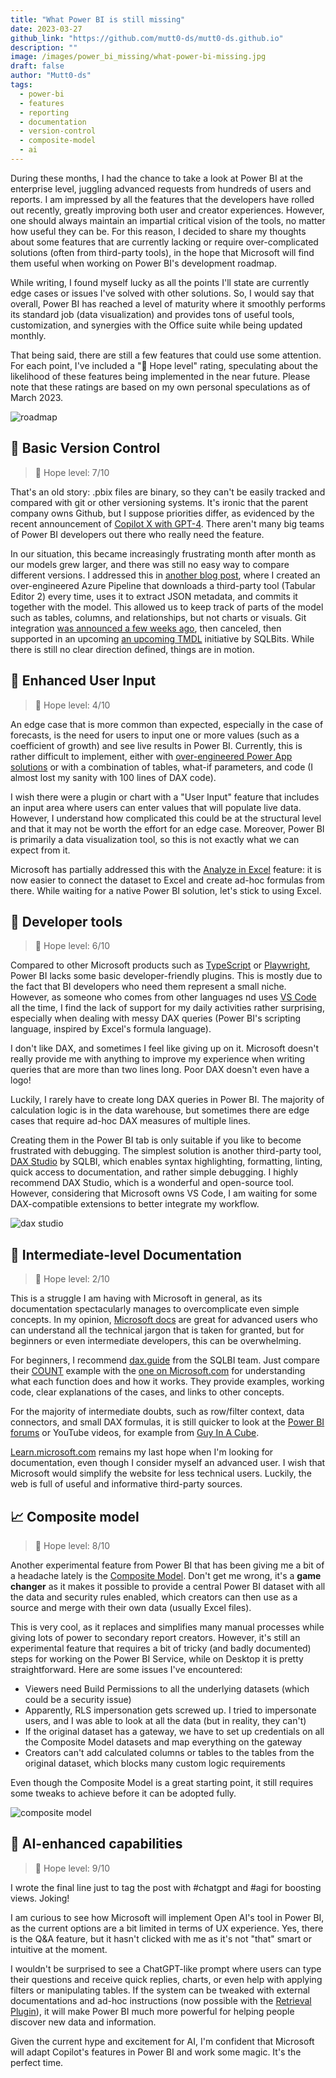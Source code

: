 ```yaml
---
title: "What Power BI is still missing"
date: 2023-03-27
github_link: "https://github.com/mutt0-ds/mutt0-ds.github.io"
description: ""
image: /images/power_bi_missing/what-power-bi-missing.jpg
draft: false
author: "Mutt0-ds"
tags:
  - power-bi
  - features
  - reporting
  - documentation
  - version-control
  - composite-model
  - ai
---
```

During these months, I had the chance to take a look at Power BI at the enterprise level, juggling advanced requests from hundreds of users and reports. I am impressed by all the features that the developers have rolled out recently, greatly improving both user and creator experiences. However, one should always maintain an impartial critical vision of the tools, no matter how useful they can be. For this reason, I decided to share my thoughts about some features that are currently lacking or require over-complicated solutions (often from third-party tools), in the hope that Microsoft will find them useful when working on Power BI's development roadmap.

While writing, I found myself lucky as all the points I'll state are currently edge cases or issues I've solved with other solutions. So, I would say that overall, Power BI has reached a level of maturity where it smoothly performs its standard job (data visualization) and provides tons of useful tools, customization, and synergies with the Office suite while being updated monthly.

That being said, there are still a few features that could use some attention. For each point, I've included a "📿 Hope level" rating, speculating about the likelihood of these features being implemented in the near future.
Please note that these ratings are based on my own personal speculations as of March 2023.

![roadmap](https://raw.githubusercontent.com/mutt0-ds/mutt0-ds.github.io/master/static/images/power_bi_missing/roadmap.png)

## 🔢 Basic Version Control

> 📿 Hope level: 7/10

That's an old story: .pbix files are binary, so they can't be easily tracked and compared with git or other versioning systems. It's ironic that the parent company owns Github, but I suppose priorities differ, as evidenced by the recent announcement of [Copilot X with GPT-4](https://github.blog/2023-03-22-github-copilot-x-the-ai-powered-developer-experience/). There aren't many big teams of Power BI developers out there who really need the feature.

In our situation, this became increasingly frustrating month after month as our models grew larger, and there was still no easy way to compare different versions. I addressed this in [another blog post](https://mutt0-ds.github.io/posts/2022/11/turbulent-journey-power-bi-source-control/), where I created an over-engineered Azure Pipeline that downloads a third-party tool (Tabular Editor 2) every time, uses it to extract JSON metadata, and commits it together with the model. This allowed us to keep track of parts of the model such as tables, columns, and relationships, but not charts or visuals. Git integration [was announced a few weeks ago](https://twitter.com/mthierba/status/1618701222177042433), then canceled, then supported in an upcoming [an upcoming TMDL](https://twitter.com/PowerBITips/status/1636675335591788545/photo/1) initiative by SQLBits. While there is still no clear direction defined, things are in motion.

## 🔘 Enhanced User Input

> 📿 Hope level: 4/10

An edge case that is more common than expected, especially in the case of forecasts, is the need for users to input one or more values (such as a coefficient of growth) and see live results in Power BI. Currently, this is rather difficult to implement, either with [over-engineered Power App solutions](https://www.youtube.com/watch?v=uPHwjPRnRwE) or with a combination of tables, what-if parameters, and code (I almost lost my sanity with 100 lines of DAX code).

I wish there were a plugin or chart with a "User Input" feature that includes an input area where users can enter values that will populate live data. However, I understand how complicated this could be at the structural level and that it may not be worth the effort for an edge case. Moreover, Power BI is primarily a data visualization tool, so this is not exactly what we can expect from it.

Microsoft has partially addressed this with the [Analyze in Excel](https://learn.microsoft.com/en-us/power-bi/collaborate-share/service-analyze-in-excel) feature: it is now easier to connect the dataset to Excel and create ad-hoc formulas from there. While waiting for a native Power BI solution, let's stick to using Excel.

## 🧰 Developer tools

> 📿 Hope level: 6/10

Compared to other Microsoft products such as [TypeScript](https://www.typescriptlang.org) or [Playwright](https://playwright.dev), Power BI lacks some basic developer-friendly plugins. This is mostly due to the fact that BI developers who need them represent a small niche. However, as someone who comes from other languages nd uses [VS Code](https://code.visualstudio.com) all the time, I find the lack of support for my daily activities rather surprising, especially when dealing with messy DAX queries (Power BI's scripting language, inspired by Excel's formula language).

I don't like DAX, and sometimes I feel like giving up on it. Microsoft doesn't really provide me with anything to improve my experience when writing queries that are more than two lines long. Poor DAX doesn't even have a logo!

Luckily, I rarely have to create long DAX queries in Power BI. The majority of calculation logic is in the data warehouse, but sometimes there are edge cases that require ad-hoc DAX measures of multiple lines.

Creating them in the Power BI tab is only suitable if you like to become frustrated with debugging. The simplest solution is another third-party tool, [DAX Studio](https://www.sqlbi.com/tools/dax-studio/) by SQLBI, which enables syntax highlighting, formatting, linting, quick access to documentation, and rather simple debugging. I highly recommend DAX Studio, which is a wonderful and open-source tool. However, considering that Microsoft owns VS Code, I am waiting for some DAX-compatible extensions to better integrate my workflow.

![dax studio](https://raw.githubusercontent.com/mutt0-ds/mutt0-ds.github.io/master/static/images/power_bi_missing/dax-studio-v3-ui.png)

## 📄 Intermediate-level Documentation

> 📿 Hope level: 2/10

This is a struggle I am having with Microsoft in general, as its documentation spectacularly manages to overcomplicate even simple concepts. In my opinion, [Microsoft docs](https://learn.microsoft.com) are great for advanced users who can understand all the technical jargon that is taken for granted, but for beginners or even intermediate developers, this can be overwhelming.

For beginners, I recommend [dax.guide](https://dax.guide) from the SQLBI team. Just compare their [COUNT](https://dax.guide/count/) example with the [one on Microsoft.com](https://learn.microsoft.com/en-gb/dax/count-function-dax) for understanding what each function does and how it works. They provide examples, working code, clear explanations of the cases, and links to other concepts.

For the majority of intermediate doubts, such as row/filter context, data connectors, and small DAX formulas, it is still quicker to look at the [Power BI forums](https://community.powerbi.com) or YouTube videos, for example from [Guy In A Cube](https://www.youtube.com/c/GuyinaCube).

[Learn.microsoft.com](https://learn.microsoft.com) remains my last hope when I'm looking for documentation, even though I consider myself an advanced user. I wish that Microsoft would simplify the website for less technical users. Luckily, the web is full of useful and informative third-party sources.

## 📈 Composite model

> 📿 Hope level: 8/10

Another experimental feature from Power BI that has been giving me a bit of a headache lately is the [Composite Model](https://learn.microsoft.com/en-us/power-bi/transform-model/desktop-composite-models). Don't get me wrong, it's a **game changer** as it makes it possible to provide a central Power BI dataset with all the data and security rules enabled, which creators can then use as a source and merge with their own data (usually Excel files).

This is very cool, as it replaces and simplifies many manual processes while giving lots of power to secondary report creators. However, it's still an experimental feature that requires a bit of tricky (and badly documented) steps for working on the Power BI Service, while on Desktop it is pretty straightforward. Here are some issues I've encountered:

- Viewers need Build Permissions to all the underlying datasets (which could be a security issue)
- Apparently, RLS impersonation gets screwed up. I tried to impersonate users, and I was able to look at all the data (but in reality, they can't)
- If the original dataset has a gateway, we have to set up credentials on all the Composite Model datasets and map everything on the gateway
- Creators can't add calculated columns or tables to the tables from the original dataset, which blocks many custom logic requirements

Even though the Composite Model is a great starting point, it still requires some tweaks to achieve before it can be adopted fully.

![composite model](https://learn.microsoft.com/en-us/power-platform-release-plan/2020wave2/power-bi/media/composite-models.jpg)

## 🤖 AI-enhanced capabilities

> 📿 Hope level: 9/10

I wrote the final line just to tag the post with #chatgpt and #agi for boosting views.
Joking!

I am curious to see how Microsoft will implement Open AI's tool in Power BI, as the current options are a bit limited in terms of UX experience. Yes, there is the Q&A feature, but it hasn't clicked with me as it's not "that" smart or intuitive at the moment.

I wouldn't be surprised to see a ChatGPT-like prompt where users can type their questions and receive quick replies, charts, or even help with applying filters or manipulating tables. If the system can be tweaked with external documentations and ad-hoc instructions (now possible with the [Retrieval Plugin](https://github.com/openai/chatgpt-retrieval-plugin)), it will make Power BI much more powerful for helping people discover new data and information.

Given the current hype and excitement for AI, I'm confident that Microsoft will adapt Copilot's features in Power BI and work some magic. It's the perfect time.
